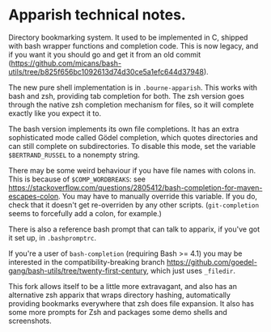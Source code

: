 # Apparish technical notes.

Directory bookmarking system. It used to be implemented in C, shipped with bash
wrapper functions and completion code. This is now legacy, and if you want it
you should go and get it from an old commit
(https://github.com/micans/bash-utils/tree/b825f656bc1092613d74d30ce5a1efc644d37948).

The new pure shell implementation is in `.bourne-apparish`. This works with bash
and zsh, providing tab completion for both. The zsh version goes through the
native zsh completion mechanism for files, so it will complete exactly like you
expect it to.

The bash version implements its own file completions. It has an extra
sophisticated mode called Gödel completion, which quotes directories and can
still complete on subdirectories. To disable this mode, set the variable
`$BERTRAND_RUSSEL` to a nonempty string.

There may be some weird behaviour if you have file names with colons in. This
is because of `$COMP_WORDBREAKS`: see
https://stackoverflow.com/questions/2805412/bash-completion-for-maven-escapes-colon.
You may have to manually override this variable. If you do, check that it
doesn't get re-overriden by any other scripts. (`git-completion` seems to
forcefully add a colon, for example.)

There is also a reference bash prompt that can talk to apparix, if you've got it
set up, in `.bashpromptrc`.

If you're a user of `bash-completion`
(requiring Bash >= 4.1) you may be interested in the compatibility-breaking
branch https://github.com/goedel-gang/bash-utils/tree/twenty-first-century,
which just uses `_filedir`.

This fork allows itself to be a little more extravagant, and also has an
alternative zsh apparix that wraps directory hashing, automatically providing
bookmarks everywhere that zsh does file expansion. It also has some more prompts
for Zsh and packages some demo shells and screenshots.

